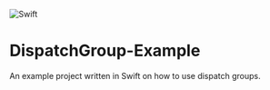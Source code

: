 <img src="https://img.shields.io/badge/Swift-5.0-orange.svg?style=flat" alt="Swift" 
/></a>

# DispatchGroup-Example
An example project written in Swift on how to use dispatch groups.
